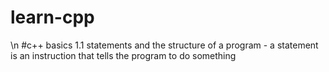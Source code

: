# learn-cpp


\n
#c++ basics
  1.1 statements and the structure of a program
    - a statement is an instruction that tells the program to do something

